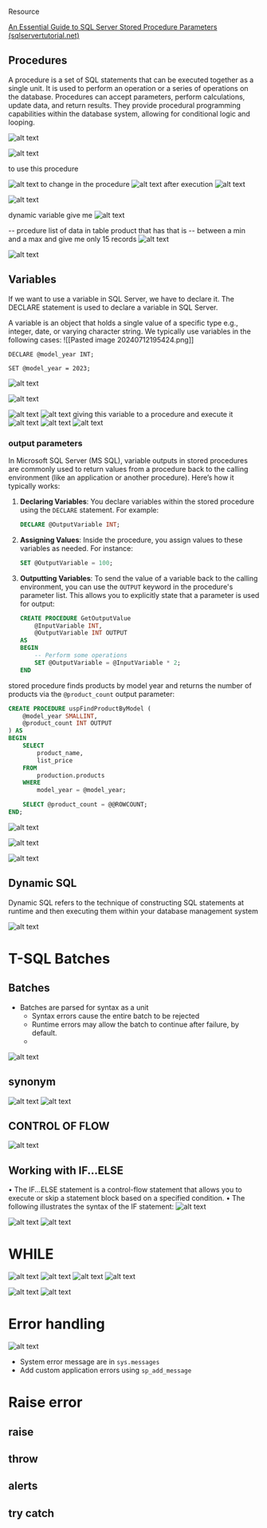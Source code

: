 Resource 

[An Essential Guide to SQL Server Stored Procedure Parameters (sqlservertutorial.net)](https://www.sqlservertutorial.net/sql-server-stored-procedures/sql-server-stored-procedure-parameters/)



## Procedures
A procedure is a set of SQL statements that can be executed together as a single unit.
It is used to perform an operation or a series of operations on the database.
Procedures can accept parameters, perform calculations, update data, and return results.
They provide procedural programming capabilities within the database system, allowing for conditional logic and looping.

![alt text](<Pasted image 20240712191845.png>)

![alt text](<Pasted image 20240712192907.png>)

to use this procedure

![alt text](<Pasted image 20240712192912.png>)
to change in the procedure
![alt text](<Pasted image 20240712193007.png>)
after execution
![alt text](<Pasted image 20240712193023.png>)

![alt text](<Pasted image 20240712193141.png>)

dynamic variable 
give me 
![alt text](<Pasted image 20240712193547.png>)


-- prcedure list of data in table product that has that is 
-- between a min and a max and give me only 15 records
![alt text](<Pasted image 20240712195325.png>)

![alt text](<Pasted image 20240712195337.png>)

## Variables
If we want to use a variable in SQL Server, we have to declare it. The DECLARE statement is used to declare a variable in SQL Server.

A variable is an object that holds a single value of a specific type e.g., integer, date, or varying character string.
We typically use variables in the following cases:
![[Pasted image 20240712195424.png]]

``DECLARE @model_year INT; ``

``SET @model_year = 2023; ``

![alt text](<Pasted image 20240712200558.png>)

![alt text](<Pasted image 20240712200604.png>)

![alt text](<Pasted image 20240712202019.png>)
![alt text](<Pasted image 20240712202034.png>)
giving this variable to a procedure and execute it
![alt text](<Pasted image 20240712202135.png>)
![alt text](<Pasted image 20240712202204.png>)
![alt text](<Pasted image 20240712202211.png>)

### output parameters

In Microsoft SQL Server (MS SQL), variable outputs in stored procedures are commonly used to return values from a procedure back to the calling environment (like an application or another procedure). Here’s how it typically works:

1. **Declaring Variables**: You declare variables within the stored procedure using the `DECLARE` statement. For example:
   ```sql
   DECLARE @OutputVariable INT;
   ```

2. **Assigning Values**: Inside the procedure, you assign values to these variables as needed. For instance:
   ```sql
   SET @OutputVariable = 100;
   ```

3. **Outputting Variables**: To send the value of a variable back to the calling environment, you can use the `OUTPUT` keyword in the procedure's parameter list. This allows you to explicitly state that a parameter is used for output:
   ```sql
   CREATE PROCEDURE GetOutputValue
       @InputVariable INT,
       @OutputVariable INT OUTPUT
   AS
   BEGIN
       -- Perform some operations
       SET @OutputVariable = @InputVariable * 2;
   END
   ```



stored procedure finds products by model year and returns the number of products via the `@product_count` output parameter:
```sql
CREATE PROCEDURE uspFindProductByModel (
    @model_year SMALLINT,
    @product_count INT OUTPUT
) AS
BEGIN
    SELECT 
        product_name,
        list_price
    FROM
        production.products
    WHERE
        model_year = @model_year;

    SELECT @product_count = @@ROWCOUNT;
END;
```

![alt text](<Pasted image 20240712205130.png>)

![alt text](<Pasted image 20240712205222.png>)

![alt text](<Pasted image 20240712205349.png>)

## Dynamic SQL
Dynamic SQL refers to the technique of constructing SQL statements at runtime and then executing them within your database management system

![alt text](<Pasted image 20240712210629.png>)

# T-SQL Batches
## Batches
- Batches are parsed for syntax as a unit
	- Syntax errors cause the entire batch to be rejected
	- Runtime errors may allow the batch to continue after failure, by default.
	- 
![alt text](<Pasted image 20240712212844.png>)


## synonym

![alt text](<Pasted image 20240712212906.png>)
![alt text](<Pasted image 20240712212950.png>)

## CONTROL OF FLOW
![alt text](<Pasted image 20240712213031.png>)

## Working with IF...ELSE

• The IF...ELSE statement is a control-flow statement that allows you to execute or skip a statement block based on a specified condition.
• The following illustrates the syntax of the IF statement:
![alt text](<Pasted image 20240712213106.png>)

![alt text](<Pasted image 20240712213710.png>)
![alt text](<Pasted image 20240712213721.png>)

# WHILE
![alt text](<Pasted image 20240712213726.png>)
![alt text](<Pasted image 20240712213729.png>)
![alt text](<Pasted image 20240712213740.png>)
![alt text](<Pasted image 20240712214238.png>)


![alt text](<Pasted image 20240712214227.png>)
![alt text](<Pasted image 20240712214230.png>)


# Error handling 
![alt text](<Pasted image 20240712214011.png>)
- System error message are in `sys.messages`
- Add custom application errors using `sp_add_message`
# Raise error
## raise

## throw

## alerts



## try catch

